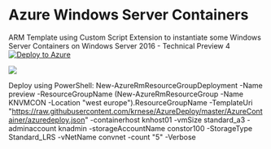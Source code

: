 # Azure Windows Server Containers 
ARM Template using Custom Script Extension to instantiate some Windows Server Containers on Windows Server 2016 - Technical Preview 4
[![Deploy to Azure](http://azuredeploy.net/deploybutton.png)](https://portal.azure.com/#create/Microsoft.Template/uri/https%3A%2F%2Fraw.githubusercontent.com%2Fkrnese%2Fazuredeploy%2Fmaster%2FAzureContainer%2Fazuredeploy.json) 

<a href="http://armviz.io/#/?load=https://raw.githubusercontent.com/krnese/AzureDeploy/master/AzureContainer/azuredeploy.json" target="_blank">
    <img src="http://armviz.io/visualizebutton.png"/>
</a>

Deploy using PowerShell:
New-AzureRmResourceGroupDeployment -Name preview -ResourceGroupName (New-AzureRmResourceGroup -Name KNVMCON -Location "west europe").ResourceGroupName -TemplateUri "https://raw.githubusercontent.com/krnese/AzureDeploy/master/AzureContainer/azuredeploy.json" -containerhost knhost01 -vmSize standard_a3 -adminaccount knadmin -storageAccountName constor100 -StorageType Standard_LRS -vNetName convnet -count "5" -Verbose
